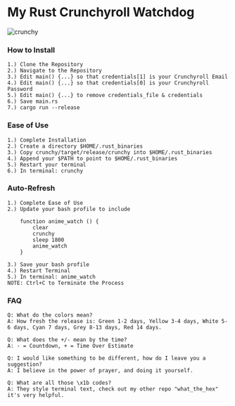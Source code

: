 # My Rust Crunchyroll Watchdog

![crunchy](https://user-images.githubusercontent.com/128202226/227758163-953d1acc-ac94-4ce9-890b-72288b94b694.png)

### How to Install
    1.) Clone the Repository
    2.) Navigate to the Repository
    3.) Edit main() {...} so that credentials[1] is your Crunchyroll Email
    4.) Edit main() {...} so that credentials[0] is your Crunchyroll Password
    5.) Edit main() {...} to remove credentials_file & credentials
    6.) Save main.rs
    7.) cargo run --release

### Ease of Use
    1.) Complete Installation
    2.) Create a directory $HOME/.rust_binaries
    3.) Copy crunchy/target/release/crunchy into $HOME/.rust_binaries
    4.) Append your $PATH to point to $HOME/.rust_binaries
    5.) Restart your terminal
    6.) In terminal: crunchy

### Auto-Refresh
    1.) Complete Ease of Use
    2.) Update your bash profile to include

        function anime_watch () {
            clear
            crunchy
            sleep 1800
            anime_watch
        }

    3.) Save your bash profile
    4.) Restart Terminal
    5.) In terminal: anime_watch
    NOTE: Ctrl+C to Terminate the Process

### FAQ
    Q: What do the colors mean?
    A: How fresh the release is: Green 1-2 days, Yellow 3-4 days, White 5-6 days, Cyan 7 days, Grey 8-13 days, Red 14 days.

    Q: What does the +/- mean by the time?
    A: - = Countdown, + = Time Over Estimate

    Q: I would like something to be different, how do I leave you a suggestion?
    A: I believe in the power of prayer, and doing it yourself.

    Q: What are all those \x1b codes?
    A: They style terminal text, check out my other repo "what_the_hex" it's very helpful.
        
